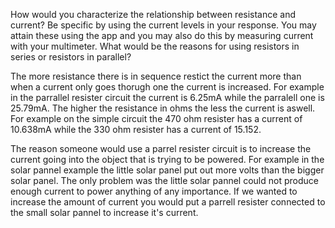  How would you characterize the relationship between resistance and current? Be specific by using the current levels in your response. You may attain these using the app and you may also do this by measuring current with your multimeter. What would be the reasons for using resistors in series or resistors in parallel?

The more resistance there is in sequence restict the current more than when a current only goes thorugh one the current is increased. For example in the parrallel resister circuit the current is 6.25mA while the parralell one is 25.79mA. The higher the resistance in ohms the less the current is aswell. For example on the simple circuit the 470 ohm resister has a current of 10.638mA while the 330 ohm resister has a current of 15.152. 

The reason someone would use a parrel resister circuit is to increase the current going into the object that is trying to be powered. For example in the solar pannel example the little solar panel put out more volts than the bigger solar panel. The only problem was the little solar pannel could not produce enough current to power anything of any importance. If we wanted to increase the amount of current you would put a parrell resister connected to the small solar pannel to increase it's current.
